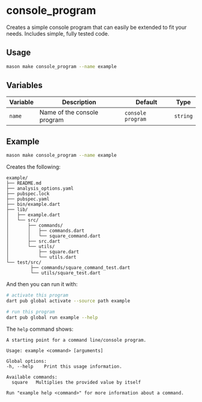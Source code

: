 # console_program

Creates a simple console program that can easily be extended to fit your needs. Includes simple,
fully tested code.

## Usage

```sh
mason make console_program --name example
```

## Variables


| Variable | Description                 | Default           | Type     |
| -------- | --------------------------- | ----------------- | -------- |
| `name`   | Name of the console program | `console program` | `string` |

## Example

```sh
mason make console_program --name example
```

Creates the following:
```
example/
├── README.md
├── analysis_options.yaml
├── pubspec.lock
├── pubspec.yaml
├── bin/example.dart
├── lib/
│   ├── example.dart
│   └── src/
│       ├── commands/
│       │   ├── commands.dart
│       │   └── square_command.dart
│       ├── src.dart
│       └── utils/
│           ├── square.dart
│           └── utils.dart
└── test/src/
         ├── commands/square_command_test.dart
         └── utils/square_test.dart
```

And then you can run it with:

```sh
# activate this program
dart pub global activate --source path example

# run this program
dart pub global run example --help
```

The `help` command shows:

```
A starting point for a command line/console program.

Usage: example <command> [arguments]

Global options:
-h, --help    Print this usage information.

Available commands:
  square   Multiplies the provided value by itself

Run "example help <command>" for more information about a command.
```
